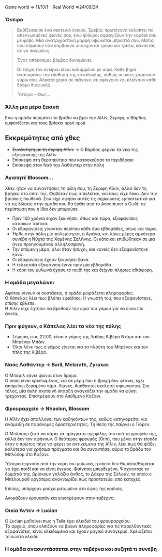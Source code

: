 Game world => 11/10/1 - Real World =>24/09/24
### Όνειρο

> Βυθίζεσαι σε ένα σκοτεινό όνειρο. Έρεβος πρωτόγονο καλύπτει τις απεγνωσμένες φωνές σου, ενώ ψίθυροι σφραγίζουν την καρδιά σου με φόβο. Μια ανατριχιαστική μορφή υψώνεται μπροστά σου. Μάτια που λάμπουν σαν κάρβουνα υπόσχονται τρόμο και τρέλα, κάνοντάς σε να παγώσεις.
> 
> Ένας απόκοσμος βόμβος δυναμώνει.
> 
> Οι τοίχοι του ονείρου είναι καλυμμένοι με αίμα. Κάθε βήμα αναπαράγει την αίσθηση της καταδίωξης, καθώς οι σκιές χορεύουν γύρω σου. Αόρατα χέρια σε πιάνουν, σε σφίγγουν και κλείνουν κάθε δρόμο διαφυγής.
> 
> Ύστερα - Φως...

### Άλλη μια μέρα ξεκινά

Ενώ η ομάδα περιμένει το βράδυ να βρει την Αϊλίν, Σερίφη, ο Βάρδος εμφανίζεται και τους βρίσκει πρωί πρωί.

## Εκκρεμότητες από χθες

- ~~Συνάντηση με τη σερίφη Αϊλίν~~ → Ο Βάρδος φέρνει τα νέα της εξαφάνισης της Αϊλίν.
- Επίσκεψη στη θεραπεύτρια που κατασκεύασε το περιδέραιο
- Επίσκεψη στον Ναό του Λαθάντερ στην πόλη

### Αγαπητέ Blossom...

Χθες ήταν να συναντήσεις τη φίλη σου, τη Σερίφη Αϊλίν, αλλά δεν τη βρήκες στο σπίτι της. Φοβόταν πως απειλείται, και ίσως είχε δίκιο. Δεν την βρίσκεις πουθενά. Σου είχε αφήσει αυτές τις σημειώσεις εμπιστευτικά για να τις δώσεις στην ομάδα που θα έρθει από το Adventurer's Guild, σε περίπτωση που η ίδια δεν μπορούσε.

- Πριν 100 χρόνια είχαν ξεκινήσει, όπως και τώρα, εξαφανίσεις κατοίκων τακτικά.
- Οι εξαφανίσεις γίνονταν περίπου κάθε δύο εβδομάδες, όπως και τώρα.
- Ήρθε στην πόλη μία πολεμίστρια, η Αγιάνα, και λίγες μέρες αργότερα συνέβη η Νύχτα της Χαμένης Σελήνης. Οι κάτοικοι επιδώθηκαν σε μια άνευ προηγουμένου αλληλοσφαγή.
- Την επόμενη μέρα, όλοι ήταν ήσυχοι, και κανείς δεν εξαφανίστηκε ξανά.
- Οι εξαφανίσεις έχουν ξεκινήσει ξανά.
- Η τελευταία εξαφάνιση έγινε πριν μία εβδομάδα.
- Η κόρη του μυλωνά έχασε το παιδί της και δείχνει πλήρως αδιάφορη.

### Η ομάδα μεγαλώνει

Αφότου γίνουν οι συστάσεις, η ομάδα μοιράζεται πληροφορίες.  
Ο Κάπελας λέει πως βλέπει εφιάλτες. Η γνωστή του, που εξαφανίστηκε, επίσης έβλεπε.  
Η Αϊλίν είχε ζητήσει να βρεθούν την ώρα του γάμου για να είναι πιο άνετα;

### Πριν φύγουν, ο Κάπελας λέει τα νέα της πόλης

- Σήμερα, στις 22:00, είναι ο γάμος της Λαίδης Κιβέρα Ντάρε και του Μπρένεκ Μπάιν.
- Όλοι λένε πως ο γάμος γίνεται για τα πλούτη του Μπρένεκ και τον τίτλο της Κιβέρα.

### Ναός Λαθάντερ → Baril, Melarath, Zyraxas

Ο Μπάριλ κάνει ψώνια στον δρόμο.  
Ο ναός είναι ερειπωμένος, και σε μέρη που η βροχή δεν φτάνει, έχει απομείνει ξεραμένο αίμα. Λίμνες. Απέθαντοι σκελετοί σηκώνονται. Στο τέλος, μία άυλη σκοτεινή ύπαρξη αναγκάζει την ομάδα να φύγει τρέχοντας. Επιστρέφουν στο Απύθμενο Καζάνι.

### Φρουραρχείο → Nhaolon, Blossom

Η Αϊλίν έχει απαλλαγεί των καθηκόντων της, καθώς κατηγορείται για ανάμειξη σε παράνομες δραστηριότητες. Τη θέση της παίρνει ο Γιόρεν.

Ο Μπλόσομ ζητά να πάρει τα πράγματα της φίλης του από το γραφείο της, αλλά δεν τον αφήνουν. Ο δεύτερος φρουρός (Orin), που μένει στην είσοδο όταν ο πρώτος πήγε να φέρει τα αντικείμενα της Αϊλίν, λέει πως θα ψάξει καλύτερα για χρήσιμα πράγματα και θα συναντήσει αύριο το βράδυ τον Μπλόσομ στο Καζάνι.

Ύστερα περνούν από την κόρη του μυλωνά, η οποία δεν θυμάται/θυμάται να έχει παιδί και να είναι έγκυος. Φαίνεται μπερδεμένη. Ψάχνοντας το δωμάτιό της, βρίσκουν γαλάζιο άνθος, το Δάκρυ της Σελούν, το οποίο ο Μπέλουραθ αργότερα αναγνωρίζει πως προστατεύει από κατοχές.

Επίσης, υπάρχουν ρούχα ματωμένα στο ύψος της κοιλιάς.

Αγοράζουν κρουασάν και επιστρέφουν στην ταβέρνα.

### Οικία Άντεν → Lucian

Ο Lucian μαθαίνει πως η Talia έχει κλειδιά του φρουραρχείου.  
Τα αρχεία, όπου ελπίζουν να βρουν πληροφορίες για τις παρελθοντικές εξαφανίσεις, είναι κλειδωμένα και έχουν μαγικό συναγερμό. Χρειάζεται το σωστό κλειδί.

### Η ομάδα ανασυντάσσεται στην ταβέρνα και συζητά τι συνέβη

